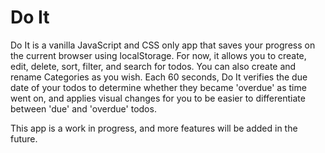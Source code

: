 # Do It

Do It is a vanilla JavaScript and CSS only app that saves your progress on the current browser using localStorage. 
For now, it allows you to create, edit, delete, sort, filter, and search for todos. 
You can also create and rename Categories as you wish. 
Each 60 seconds, Do It verifies the due date of your todos to determine whether they became 'overdue' as time went on, and applies visual changes for you to be easier to differentiate between 'due' and 'overdue' todos. 

This app is a work in progress, and more features will be added in the future.
